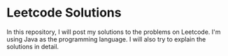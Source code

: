 # Leetcode Solutions

In this repository, I will post my solutions to the problems on Leetcode.
I'm using Java as the programming language.
I will also try to explain the solutions in detail.